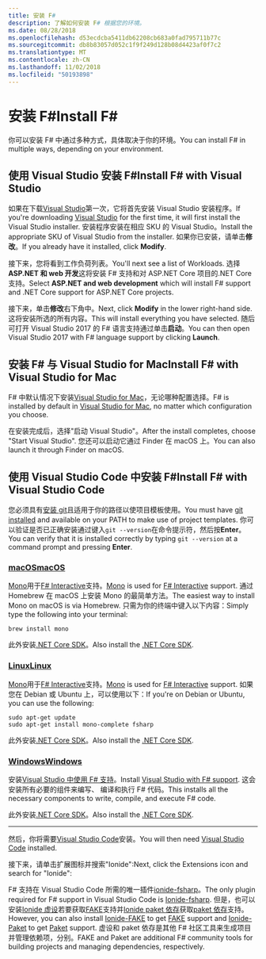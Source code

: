 ```yaml
---
title: 安装 F#
description: 了解如何安装 F# 根据您的环境。
ms.date: 08/28/2018
ms.openlocfilehash: d53ecdcba5411db62208cb683a0fad795711b77c
ms.sourcegitcommit: db8b83057d052c1f9f249d128b08d4423af0f7c2
ms.translationtype: MT
ms.contentlocale: zh-CN
ms.lasthandoff: 11/02/2018
ms.locfileid: "50193898"
---
```

# <a name="install-f"></a><span data-ttu-id="0b2bf-103">安装 F#</span><span class="sxs-lookup"><span data-stu-id="0b2bf-103">Install F#</span></span> #

<span data-ttu-id="0b2bf-104">你可以安装 F# 中通过多种方式，具体取决于你的环境。</span><span class="sxs-lookup"><span data-stu-id="0b2bf-104">You can install F# in multiple ways, depending on your environment.</span></span>

## <a name="install-f-with-visual-studio"></a><span data-ttu-id="0b2bf-105">使用 Visual Studio 安装 F#</span><span class="sxs-lookup"><span data-stu-id="0b2bf-105">Install F# with Visual Studio</span></span>

<span data-ttu-id="0b2bf-106">如果在下载[Visual Studio](https://visualstudio.microsoft.com/)第一次，它将首先安装 Visual Studio 安装程序。</span><span class="sxs-lookup"><span data-stu-id="0b2bf-106">If you're downloading [Visual Studio](https://visualstudio.microsoft.com/) for the first time, it will first install the Visual Studio installer.</span></span> <span data-ttu-id="0b2bf-107">安装程序安装在相应 SKU 的 Visual Studio。</span><span class="sxs-lookup"><span data-stu-id="0b2bf-107">Install the appropriate SKU of Visual Studio from the installer.</span></span> <span data-ttu-id="0b2bf-108">如果你已安装，请单击**修改**。</span><span class="sxs-lookup"><span data-stu-id="0b2bf-108">If you already have it installed, click **Modify**.</span></span>

<span data-ttu-id="0b2bf-109">接下来，您将看到工作负荷列表。</span><span class="sxs-lookup"><span data-stu-id="0b2bf-109">You'll next see a list of Workloads.</span></span> <span data-ttu-id="0b2bf-110">选择**ASP.NET 和 web 开发**这将安装 F# 支持和对 ASP.NET Core 项目的.NET Core 支持。</span><span class="sxs-lookup"><span data-stu-id="0b2bf-110">Select **ASP.NET and web development** which will install F# support and .NET Core support for ASP.NET Core projects.</span></span>

<span data-ttu-id="0b2bf-111">接下来，单击**修改**右下角中。</span><span class="sxs-lookup"><span data-stu-id="0b2bf-111">Next, click **Modify** in the lower right-hand side.</span></span>  <span data-ttu-id="0b2bf-112">这将安装所选的所有内容。</span><span class="sxs-lookup"><span data-stu-id="0b2bf-112">This will install everything you have selected.</span></span> <span data-ttu-id="0b2bf-113">随后可打开 Visual Studio 2017 的 F# 语言支持通过单击**启动**。</span><span class="sxs-lookup"><span data-stu-id="0b2bf-113">You can then open Visual Studio 2017 with F# language support by clicking **Launch**.</span></span>

## <a name="install-f-with-visual-studio-for-mac"></a><span data-ttu-id="0b2bf-114">安装 F# 与 Visual Studio for Mac</span><span class="sxs-lookup"><span data-stu-id="0b2bf-114">Install F# with Visual Studio for Mac</span></span>

<span data-ttu-id="0b2bf-115">F# 中默认情况下安装[Visual Studio for Mac](https://visualstudio.microsoft.com/vs/mac/)，无论哪种配置选择。</span><span class="sxs-lookup"><span data-stu-id="0b2bf-115">F# is installed by default in [Visual Studio for Mac](https://visualstudio.microsoft.com/vs/mac/), no matter which configuration you choose.</span></span>

<span data-ttu-id="0b2bf-116">在安装完成后，选择"启动 Visual Studio"。</span><span class="sxs-lookup"><span data-stu-id="0b2bf-116">After the install completes, choose "Start Visual Studio".</span></span> <span data-ttu-id="0b2bf-117">您还可以启动它通过 Finder 在 macOS 上。</span><span class="sxs-lookup"><span data-stu-id="0b2bf-117">You can also launch it through Finder on macOS.</span></span>

## <a name="install-f-with-visual-studio-code"></a><span data-ttu-id="0b2bf-118">使用 Visual Studio Code 中安装 F#</span><span class="sxs-lookup"><span data-stu-id="0b2bf-118">Install F# with Visual Studio Code</span></span>

<span data-ttu-id="0b2bf-119">您必须具有[安装 git](https://git-scm.com/download)且适用于你的路径以使项目模板使用。</span><span class="sxs-lookup"><span data-stu-id="0b2bf-119">You must have [git installed](https://git-scm.com/download) and available on your PATH to make use of project templates.</span></span> <span data-ttu-id="0b2bf-120">你可以验证是否已正确安装通过键入`git --version`在命令提示符，然后按**Enter**。</span><span class="sxs-lookup"><span data-stu-id="0b2bf-120">You can verify that it is installed correctly by typing `git --version` at a command prompt and pressing **Enter**.</span></span>

### <a name="macostabmacos"></a>[<span data-ttu-id="0b2bf-121">macOS</span><span class="sxs-lookup"><span data-stu-id="0b2bf-121">macOS</span></span>](#tab/macos)

<span data-ttu-id="0b2bf-122">[Mono](https://www.mono-project.com)用于[F# Interactive](../tutorials/fsharp-interactive/index.md)支持。</span><span class="sxs-lookup"><span data-stu-id="0b2bf-122">[Mono](https://www.mono-project.com) is used for [F# Interactive](../tutorials/fsharp-interactive/index.md) support.</span></span> <span data-ttu-id="0b2bf-123">通过 Homebrew 在 macOS 上安装 Mono 的最简单方法。</span><span class="sxs-lookup"><span data-stu-id="0b2bf-123">The easiest way to install Mono on macOS is via Homebrew.</span></span> <span data-ttu-id="0b2bf-124">只需为你的终端中键入以下内容：</span><span class="sxs-lookup"><span data-stu-id="0b2bf-124">Simply type the following into your terminal:</span></span>

```console
brew install mono
```

<span data-ttu-id="0b2bf-125">此外安装[.NET Core SDK](https://www.microsoft.com/net/download)。</span><span class="sxs-lookup"><span data-stu-id="0b2bf-125">Also install the [.NET Core SDK](https://www.microsoft.com/net/download).</span></span>

### <a name="linuxtablinux"></a>[<span data-ttu-id="0b2bf-126">Linux</span><span class="sxs-lookup"><span data-stu-id="0b2bf-126">Linux</span></span>](#tab/linux)

<span data-ttu-id="0b2bf-127">[Mono](https://www.mono-project.com)用于[F# Interactive](../tutorials/fsharp-interactive/index.md)支持。</span><span class="sxs-lookup"><span data-stu-id="0b2bf-127">[Mono](https://www.mono-project.com) is used for [F# Interactive](../tutorials/fsharp-interactive/index.md) support.</span></span> <span data-ttu-id="0b2bf-128">如果您在 Debian 或 Ubuntu 上，可以使用以下：</span><span class="sxs-lookup"><span data-stu-id="0b2bf-128">If you're on Debian or Ubuntu, you can use the following:</span></span>

```console
sudo apt-get update
sudo apt-get install mono-complete fsharp
```

<span data-ttu-id="0b2bf-129">此外安装[.NET Core SDK](https://www.microsoft.com/net/download)。</span><span class="sxs-lookup"><span data-stu-id="0b2bf-129">Also install the [.NET Core SDK](https://www.microsoft.com/net/download).</span></span>

### <a name="windowstabwindows"></a>[<span data-ttu-id="0b2bf-130">Windows</span><span class="sxs-lookup"><span data-stu-id="0b2bf-130">Windows</span></span>](#tab/windows)

<span data-ttu-id="0b2bf-131">安装[Visual Studio 中使用 F# 支持](#install-f-with-visual-studio)。</span><span class="sxs-lookup"><span data-stu-id="0b2bf-131">Install [Visual Studio with F# support](#install-f-with-visual-studio).</span></span> <span data-ttu-id="0b2bf-132">这会安装所有必要的组件来编写、 编译和执行 F# 代码。</span><span class="sxs-lookup"><span data-stu-id="0b2bf-132">This installs all the necessary components to write, compile, and execute F# code.</span></span>

<span data-ttu-id="0b2bf-133">此外安装[.NET Core SDK](https://www.microsoft.com/net/download/)。</span><span class="sxs-lookup"><span data-stu-id="0b2bf-133">Also install the [.NET Core SDK](https://www.microsoft.com/net/download/).</span></span>

---

<span data-ttu-id="0b2bf-134">然后，你将需要[Visual Studio Code](https://code.visualstudio.com)安装。</span><span class="sxs-lookup"><span data-stu-id="0b2bf-134">You will then need [Visual Studio Code](https://code.visualstudio.com) installed.</span></span>

<span data-ttu-id="0b2bf-135">接下来，请单击扩展图标并搜索"Ionide":</span><span class="sxs-lookup"><span data-stu-id="0b2bf-135">Next, click the Extensions icon and search for "Ionide":</span></span>

<span data-ttu-id="0b2bf-136">F# 支持在 Visual Studio Code 所需的唯一插件[ionide-fsharp](https://marketplace.visualstudio.com/items?itemName=Ionide.Ionide-fsharp)。</span><span class="sxs-lookup"><span data-stu-id="0b2bf-136">The only plugin required for F# support in Visual Studio Code is [Ionide-fsharp](https://marketplace.visualstudio.com/items?itemName=Ionide.Ionide-fsharp).</span></span> <span data-ttu-id="0b2bf-137">但是，也可以安装[Ionide 虚设](https://marketplace.visualstudio.com/items?itemName=Ionide.Ionide-FAKE)若要获取[FAKE](https://fsharp.github.io/FAKE/)支持并[Ionide paket 依存](https://marketplace.visualstudio.com/items?itemName=Ionide.Ionide-Paket)获取[paket 依存](https://fsprojects.github.io/Paket/)支持。</span><span class="sxs-lookup"><span data-stu-id="0b2bf-137">However, you can also install [Ionide-FAKE](https://marketplace.visualstudio.com/items?itemName=Ionide.Ionide-FAKE) to get [FAKE](https://fsharp.github.io/FAKE/) support and [Ionide-Paket](https://marketplace.visualstudio.com/items?itemName=Ionide.Ionide-Paket) to get [Paket](https://fsprojects.github.io/Paket/) support.</span></span> <span data-ttu-id="0b2bf-138">虚设和 paket 依存是其他 F# 社区工具来生成项目并管理依赖项，分别。</span><span class="sxs-lookup"><span data-stu-id="0b2bf-138">FAKE and Paket are additional F# community tools for building projects and managing dependencies, respectively.</span></span>
